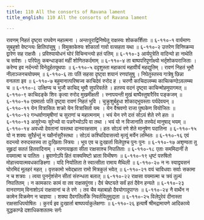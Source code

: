 ```yaml
---
title: 110 All the consorts of Ravana lament
title_english: 110 All the consorts of Ravana lament

---
```

<div class="audioEmbed"  caption="श्रीराम-हरिसीताराममूर्ति-घनपाठिभ्यां वचनम्" src="https://archive.org/download/Ramayana-recitation-Sriram-harisItArAmamUrti-Ghanapaati-v2/Kanda_6/Kanda_6_YK-110-All_the_consorts_of_Ravana_lament_0.mp3"></div>
रावणम् निहतं दृष्ट्वा राघवेण महात्मना ।  
अन्तःपुराद्विनिष्पेतू राक्षस्यः शोककर्शिताः ॥ ६-११०-१  
वार्यमाणः सुबहुशो वेष्टन्त्यः क्षितिपांसुषु ।  
विमुक्तकेश्यः शोकार्ता गावो वत्सहता यथा ॥ ६-११०-२  
उत्तरेण विनिष्क्रम्य द्वारेण सह राक्षसैः ।  
प्रविश्यायोधनं घोरं विचिन्वन्त्यो हतं पतिम् ॥ ६-११०-३  
आर्यपुत्रेति वादिन्यो हा नाथेति च सर्वशः ।  
परिपेतुः कबन्धाङ्कां महीं शोणितकर्दमाम् ॥ ६-११०-४  
ता बाष्पपरिपूर्णाक्ष्यो भर्तृशोकपराजिताः ।  
करेण्व इव नर्दन्त्यो विनेदुर्हतयूथपाः ॥ ६-११०-५  
ददृशुस्ता महाकायं महावीर्यं महद्युतिम् ।  
रावणं निहतं भूमौ नीलाञ्जनचयोपमम् ॥ ६-११०-६  
ताः पतिं सहसा दृष्ट्वा शयानं रणपांसुषु ।  
निपेतुस्तस्य गात्रेषु छिन्ना वनलता इव ॥ ६-११०-७  
बहुमानात्परिष्वज्व काचिदेवं रुरोद ह ।  
चरणौ काचिदालम्ब्य काचित्कण्ठेऽवलम्ब्य च ॥ ६-११०-८  
उत्क्षिप्य च भुजौ काचिद् भूमौ सुपरिवर्तते ।  
हतस्य वदनं दृष्ट्वा काचिन्मोहमुपागमत् ॥ ६-११०-९  
काचिदङ्के शिरः कृत्वा रुरोद मुखमीक्षती ।  
स्नापयन्ती मुखं बाष्पैस्तुषारैरिव पङ्कजम् ॥ ६-११०-१०  
एवमार्ताः पतिं दृष्ट्वा रावणं निहतं भुवि ।  
चुक्रुशुर्बहुधा शोकाद्भूयस्ताः पर्यदेवयन् ॥ ६-११०-११  
येन वित्रासितः शक्रो येन वित्रासितो यमः ।  
येन वैश्रवणो राजा पुष्पकेण वियोजितः ॥ ६-११०-१२  
गन्धर्वाणामृषीणां च सुराणां च महात्मनाम् ।  
भयं येन रणे दत्तं सोऽयं शेते रणे हतः ॥ ६-११०-१३  
असुरेभ्यः सुरेभ्यो वा पन्नगेभ्योऽपि वा तथा ।  
भयं यो न विजानाति तस्येदं मानुषाद् भयम् ॥ ६-११०-१४  
अवध्यो देवतानां यस्तथा दानवरक्षसाम् ।  
हतः सोऽयं रणे शेते मानुषेण पदातिना ॥ ६-११०-१५  
यो न शक्यः सुरैर्हन्तुं न यक्षैर्नासुरैस्तथा ।  
सोऽयं कश्चिदिवासत्त्वो मृत्युं मर्येन लम्भितः ॥ ६-११०-१६  
एवं वदन्त्यो रुरुदस्तस्य ता दुःखिताः स्त्रियः ।  
भूय एव च दुःखार्ता विलेपुश्च पुनः पुनः ॥ ६-११०-१७  
अशृण्वता तु सुहृदां सततं हितवादिनाम् ।  
मरणायाहृता सीता राक्षसाश्च निपातिताः ॥ ६-११०-१८  
एताः सममिदानीं ते वयमात्मा च पातितः ।  
ब्रुवाणोऽपि हितं वाक्यमिष्टो भ्राता विभीषणः ॥ ६-११०-१९  
धृष्टं परुषितो मोहात्त्वयात्मवधकाङिक्ष्णा ।  
यदि निर्यातिता ते स्वात्सीता रामाय मैथिली ॥ ६-११०-२०  
न नः स्याद्व्यसनं घोरमिदं मूलहरं महत् ।  
वृत्तकामो भवेद्भ्राता रामो मित्रकुलं भवेत् ॥ ६-११०-२१  
वयं चाविधवाः सर्वाः सकामा न च शत्रवः ।  
त्वया पुनर्नृशंसेन सीतां संरुन्धता बलात् ॥ ६-११०-२२  
राक्षसा वयमात्मा च त्रयं तुल्यं निपातितम् ।  
न कामकारः कामं वा तव राक्षसपुंगव।  
दैवं चेष्टयते सर्वं हतं दैवेन हन्यते ॥ ६-११०-२३  
वानराणाम् विनाशोऽयं राक्षसानां च ते रणे ।  
तव चैव महाबाहो दैवयोगादुपाग्तः ॥ ६-११०-२४  
नै वार्थेन न कामेन विक्रमेण न चाज्ञया ।  
शक्या दैवगतिर्लोके निवर्तयितुमुद्यता ॥ ६-११०-२५  
विलेपुरेवं दीनास्ता राक्षसाधिपयोषितः ।  
कुरर्य इव दुःखार्ता बाष्पपर्याकुलेक्षणाः ॥ ६-११०-२६  
इत्यार्षे श्रीमद्रामायणे आदिकाव्ये युद्धकाण्डे दशाधिकशततमः सर्गः